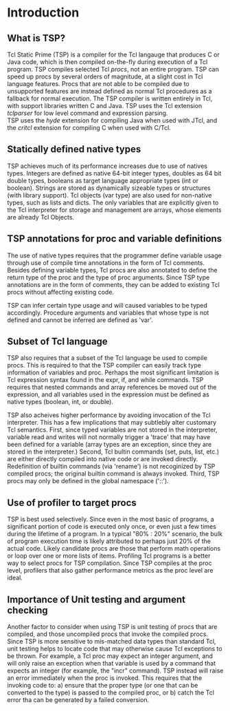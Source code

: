 # Introduction

##  What is TSP?

Tcl Static Prime (TSP) is a compiler for the Tcl langauge that produces C or Java code, which 
is then compiled on-the-fly during execution of a Tcl program.  TSP compiles selected 
Tcl *procs*, not an entire program.   TSP can speed up procs by several orders of magnitude,
at a slight cost in Tcl language features.  Procs that are not able to be compiled due to
unsupported features are instead defined as normal Tcl procedures as a fallback for normal execution.
The TSP compiler is written entirely in Tcl, with support libraries written C and Java.
TSP uses the Tcl extension *tclparser* for low level command and expression parsing.  
TSP uses the *hyde* extension for compiling Java when used with JTcl, and the *critcl*
extension for compiling C when used with C/Tcl.


## Statically defined native types

TSP achieves much of its performance increases due to use of natives types. Integers are defined
as native 64-bit integer types, doubles as 64 bit double types, booleans as target language 
appropriate types (int or boolean).  Strings are stored as dynamically sizeable types or 
structures (with library support).  Tcl objects (var type) are also used for non-native 
types, such as lists and dicts.  The only variables that are explicitly given to the 
Tcl interpreter for storage and management are arrays, whose elements are already Tcl Objects.  

## TSP annotations for proc and variable definitions

The use of native types requires that the programmer define variable usage through use of
compile time annotations in the form of Tcl comments.  Besides defining
variable types, Tcl procs are also annotated to define the return type of the proc and the 
type of proc arguments.  Since TSP type annotations are in the form of comments,
they can be added to existing Tcl procs without affecting existing code.

TSP can infer certain type usage and will caused variables to be typed accordingly.  Procedure
arguments and variables that whose type is not defined and cannot be inferred are defined
as 'var'.

## Subset of Tcl language

TSP also requires that a subset of the Tcl language be used to compile procs.  This is required
to that the TSP compiler can easily track type information of variables and proc.  Perhaps the 
most significant limitation is Tcl expression syntax found in the expr, if, and while commands.
TSP requires that nested commands and array references be moved out of the expression, and all
variables used in the expression must be defined as native types (boolean, int, or double).

TSP also acheives higher performance by avoiding invocation of the Tcl interpreter.  This has a 
few implications that may subtlebly alter customary Tcl semantics.  First, since typed variables are not
stored in the interpreter, variable read and writes will not normally trigger a 'trace' that may
have been defined for a variable (array types are an exception, since they are stored in the
interpreter.)  Second, Tcl bultin commands (set, puts, list, etc.) are either directly compiled 
into native code or are invoked directly.  Redefinition of builtin commands (via 'rename') is
not recoginized by TSP compiled procs; the original builtin command is always invoked.  Third, TSP
procs may only be defined in the global namespace ('::').  
   
## Use of profiler to target procs

TSP is best used selectively.  Since even in the most basic of programs, a significant portion of code
is executed only once, or even just a few times during the lifetime of a program.  In a typical 
"80% : 20%" scenario, the bulk of program execution time is likely attributed to perhaps just 
20% of the actual code.  Likely candidate procs are those that perform math operations or loop 
over one or more lists of items.  Profiling Tcl programs is a better way to select procs for 
TSP compilation.  Since TSP compiles at the proc level, profilers that also gather performance 
metrics as the proc level are ideal.

## Importance of Unit testing and argument checking

Another factor to consider when using TSP is unit testing of procs that are compiled, and those uncompiled
procs that invoke the compiled procs.  Since TSP is more sensitive to mis-matched data types than standard
Tcl, unit testing helps to locate code that may otherwise cause Tcl exceptions to be thrown.  For example,
a Tcl proc may expect an integer argument, and will only raise an exception when that variable is used
by a command that expects an integer (for example, the "incr" command).  TSP instead will raise 
an error immediately when the proc is invoked.  This requires that the invoking code to: a) ensure
that the proper type (or one that can be converted to the type) is passed to the compiled proc, or
b) catch the Tcl error tha can be generated by a failed conversion.

